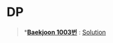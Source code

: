 # DP
> *__[Baekjoon 1003번](https://www.acmicpc.net/problem/1003)__    :    [Solution](https://github.com/jhmin-kk99/Algorithm-Study/blob/main/DP(DynamicProgramming)/1003.cpp)   
> 
